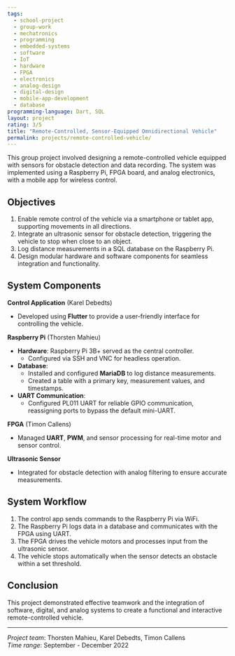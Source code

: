```yaml
---
tags:
  - school-project
  - group-work
  - mechatronics
  - programming
  - embedded-systems
  - software
  - IoT
  - hardware
  - FPGA
  - electronics
  - analog-design
  - digital-design
  - mobile-app-development
  - database
programming-language: Dart, SQL
layout: project
rating: 3/5
title: "Remote-Controlled, Sensor-Equipped Omnidirectional Vehicle"
permalink: projects/remote-controlled-vehicle/
---
```


This group project involved designing a remote-controlled vehicle equipped with sensors for obstacle detection and data recording. The system was implemented using a Raspberry Pi, FPGA board, and analog electronics, with a mobile app for wireless control.

## Objectives

1. Enable remote control of the vehicle via a smartphone or tablet app, supporting movements in all directions.
2. Integrate an ultrasonic sensor for obstacle detection, triggering the vehicle to stop when close to an object.
3. Log distance measurements in a SQL database on the Raspberry Pi.
4. Design modular hardware and software components for seamless integration and functionality.

## System Components

 **Control Application** (Karel Debedts)
- Developed using **Flutter** to provide a user-friendly interface for controlling the vehicle.

 **Raspberry Pi** (Thorsten Mahieu)
- **Hardware**: Raspberry Pi 3B+ served as the central controller.
  - Configured via SSH and VNC for headless operation.
- **Database**:
  - Installed and configured **MariaDB** to log distance measurements.
  - Created a table with a primary key, measurement values, and timestamps.
- **UART Communication**:
  - Configured PL011 UART for reliable GPIO communication, reassigning ports to bypass the default mini-UART.

 **FPGA** (Timon Callens)
- Managed **UART**, **PWM**, and sensor processing for real-time motor and sensor control.

 **Ultrasonic Sensor**
- Integrated for obstacle detection with analog filtering to ensure accurate measurements.

## System Workflow

1. The control app sends commands to the Raspberry Pi via WiFi.
2. The Raspberry Pi logs data in a database and communicates with the FPGA using UART.
3. The FPGA drives the vehicle motors and processes input from the ultrasonic sensor.
4. The vehicle stops automatically when the sensor detects an obstacle within a set threshold.

## Conclusion

This project demonstrated effective teamwork and the integration of software, digital, and analog systems to create a functional and interactive remote-controlled vehicle.

---

*Project team*: Thorsten Mahieu, Karel Debedts, Timon Callens  
*Time range*: September - December 2022  
